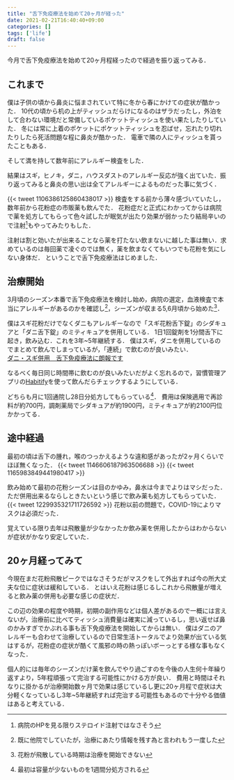 ```yaml
---
title: "舌下免疫療法を始めて20ヶ月が経った"
date: 2021-02-21T16:40:40+09:00
categories: []
tags: ['life']
draft: false
---
```


今月で舌下免疫療法を始めて20ヶ月程経ったので経過を振り返ってみる．

<!--more-->


## これまで
僕は子供の頃から鼻炎に悩まされていて特に冬から春にかけての症状が酷かった．
10代の頃から机の上がティッシュだらけになるのはザラだったし，外泊をして合わない環境だと常備しているポケットティッシュを使い果たしたりしていた．
冬には常に上着のポケットにポケットティッシュを忍ばせ，忘れたり切れたりしたら死活問題な程に鼻炎が酷かった．
電車で隣の人にティッシュを貰ったこともある．

そして満を持して数年前にアレルギー検査をした．

結果はスギ，ヒノキ，ダニ，ハウスダストのアレルギー反応が強く出ていた．振り返ってみると鼻炎の思い出は全てアレルギーによるものだった事に気づく．

{{< tweet 1106386125860438017 >}}
検査をする前から薄々感づいていたし，数年前から花粉症の市販薬も飲んでた．
花粉症だと正式にわかってからは病院で薬を処方してもらって色々試したが眠気が出たり効果が弱かったり結局辛いので注射[^1]もやってみたりもした．

注射は割と効いたが出来ることなら薬を打たない飲まないに越した事は無い．求めているのは毎回薬で凌ぐのでは無く，薬を飲まなくてもいつでも花粉を気にしない身体だ．
ということで舌下免疫療法はじめました．


## 治療開始
3月頃のシーズン本番で舌下免疫療法を検討し始め，病院の選定，血液検査で本当にアレルギーがあるのかを確認し[^2]，シーズンが収まる5,6月頃から始めた[^3]．

僕はスギ花粉だけでなくダニもアレルギーなので「スギ花粉舌下錠」のシダキュアと「ダニ舌下錠」のミティキュアを併用している．
1日1回錠剤を1分間舌下に起き，飲み込む．これを3年~5年継続する．
僕はスギ，ダニを併用しているのでまとめて飲んでしまっているが，「連続」で飲むのが良いみたい．  
[ダニ・スギ併用　舌下免疫療法に朗報です](https://allergy-kodomo.clinic/blog/2019/06/17/1034/)


なるべく毎日同じ時間帯に飲むのが良いみたいだがよく忘れるので，習慣管理アプリの[Habitify](https://apps.apple.com/jp/app/habitify-%E7%BF%92%E6%85%A3%E3%81%A8%E7%9B%AE%E6%A8%99%E7%AE%A1%E7%90%86/id1111447047)を使って飲んだらチェックするようにしている．

どちらも月に1回通院し28日分処方してもらっている[^4]．
費用は保険適用で再診料が約700円，調剤薬局でシダキュアが約1900円，ミティキュアが約2100円位かかってる．

[^1]: 病院のHPを見る限りステロイド注射ではなさそう
[^2]: 既に他院でしていたが，治療にあたり情報を残す為と言われもう一度した
[^3]: 花粉が飛散している時期は治療を開始できない
[^4]: 最初は容量が少ないものを1週間分処方される


## 途中経過
最初の頃は舌下の腫れ，喉のつっかえるような違和感があったが2ヶ月くらいでほぼ無くなった．
{{< tweet 1146606187963506688 >}}
{{< tweet 1165983849441980417 >}}


飲み始めて最初の花粉シーズンは目のかゆみ，鼻水は今までよりはマシだった．ただ併用出来るならしときたいという感じで飲み薬も処方してもらっていた．
{{< tweet 1229935321711726592 >}}
花粉以前の問題で，COVID-19によりマスクは必須だった．

覚えている限り去年は飛散量が少なかったか飲み薬を併用したからはわからないが症状がかなり安定していた．


## 20ヶ月経ってみて
今現在まだ花粉飛散ピークではなさそうだがマスクをして外出すれば今の所大丈夫な位に症状は緩和している．
とはいえ花粉は感じるしこれから飛散量が増えると飲み薬の併用も必要な感じの症状だ．

この辺の効果の程度や時期，初期の副作用などは個人差があるので一概には言えないが，治療前に比べてティッシュ消費量は確実に減っているし，思い返せば鼻のかみすぎでかぶれる事も舌下免疫療法を開始してからは無い．
僕はダニのアレルギーも合わせて治療しているので日常生活トータルでより効果が出ている気はするが，花粉症の症状が酷くて風邪の時の熱っぽいボーっとする様な事もなくなった．

個人的には毎年のシーズンだけ薬を飲んでやり過ごすのを今後の人生何十年繰り返すより，5年程頑張って完治する可能性にかける方が良い．
費用と時間はそれなりに掛かるが治療開始数ヶ月で効果は感じているし更に20ヶ月程で症状は大分軽くなっているし3年~5年継続すれば完治する可能性もあるので十分やる価値はあると考えている．
